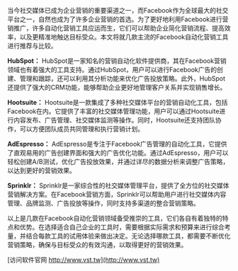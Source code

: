 当今社交媒体已成为企业营销的重要渠道之一，而Facebook作为全球最大的社交平台之一，自然也成为了许多企业营销的首选。为了更好地利用Facebook进行营销推广，许多自动化营销工具应运而生，它们可以帮助企业简化营销流程、提高效率，以及更精准地触达目标受众。本文将就几款主流的Facebook自动化营销工具进行推荐与比较。

**HubSpot：**
HubSpot是一家知名的营销自动化软件提供商，其在Facebook营销领域也有着强大的工具支持。通过HubSpot，用户可以进行Facebook广告的创建、管理和跟踪，还可以利用其分析功能来优化广告投放策略。此外，HubSpot还提供了强大的CRM功能，能够帮助企业更好地管理客户关系并实现销售增长。

**Hootsuite：**
Hootsuite是一款集成了多种社交媒体平台的营销自动化工具，包括Facebook在内。它提供了丰富的社交媒体管理功能，用户可以通过Hootsuite进行内容发布、广告管理、社交媒体监测等操作。同时，Hootsuite还支持团队协作，可以方便团队成员共同管理和执行营销计划。

**AdEspresso：**
AdEspresso是专注于Facebook广告管理的自动化工具，它提供了直观易用的广告创建界面和强大的广告优化功能。通过AdEspresso，用户可以轻松创建A/B测试，优化广告投放效果，并通过详尽的数据分析来调整广告策略，以达到更好的营销效果。

**Sprinklr：**
Sprinklr是一家综合性的社交媒体管理平台，提供了全方位的社交媒体营销解决方案。在Facebook营销方面，Sprinklr可以帮助用户进行社交媒体内容管理、品牌监测、广告投放等操作，同时支持多渠道的整合营销策略。

以上是几款在Facebook自动化营销领域备受推崇的工具，它们各自有着独特的特点和优势。在选择适合自己企业的工具时，需要根据实际需求和预算来进行综合考量，并结合每款工具的试用体验来做出决定。无论选择哪款工具，都需要不断优化营销策略，确保与目标受众的有效沟通，以取得更好的营销效果。


[访问软件官网 http://www.vst.tw](http://www.vst.tw)
